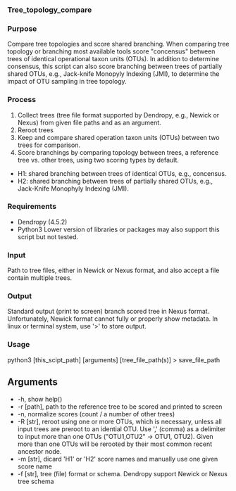 ### Tree_topology_compare  

### Purpose
Compare tree topologies and score shared branching. When comparing tree topology or branching most available tools score "concensus" between trees of identical operational taxon units (OTUs). In addition to determine consensus, this script can also score branching between trees of partially shared OTUs, e.g., Jack-knife Monopyly Indexing (JMI), to determine the impact of OTU sampling in tree topology.

### Process
1. Collect trees (tree file format supported by Dendropy, e.g., Newick or Nexus) from given file paths and as an argument.
2. Reroot trees
3. Keep and compare shared operation taxon units (OTUs) between two trees for comparison.
4. Score branchings by comparing topology between trees, a reference tree vs. other trees, using two scoring types by default.
  * H1: shared branching between trees of identical OTUs, e.g., concensus.
  * H2: shared branching between trees of partially shared OTUs, e.g., Jack-Knife Monophyly Indexing (JMI).

  
### Requirements
* Dendropy (4.5.2)  
* Python3
Lower version of libraries or packages may also support this script but not tested. 


### Input
Path to tree files, either in Newick or Nexus format, and also accept a file contain multiple trees.

### Output
Standard output (print to screen) branch scored tree in Nexus format. Unfortunately, Newick format cannot fully or properly show metadata. In linux or terminal system, use '>' to store output. 

### Usage
python3 [this_scipt_path] [arguments] [tree_file_path(s)] > save_file_path
  
## Arguments
* -h, show help()
* -r [path], path to the reference tree to be scored and printed to screen
* -n, normalize scores (count / a number of other trees)
* -R [str], reroot using one or more OTUs, which is necessary, unless all input trees are preroot to an idential OTU.
  Use ',' (comma) as a delimiter to input more than one OTUs ("OTU1,OTU2" -> OTU1, OTU2).
  Given more than one OTUs will be rerooted by their most common recent ancestor node.
* -m [str], dicard 'H1' or 'H2' score names and manually use one given score name
* -f [str], tree (file) format or schema. Dendropy support Newick or Nexus tree schema

